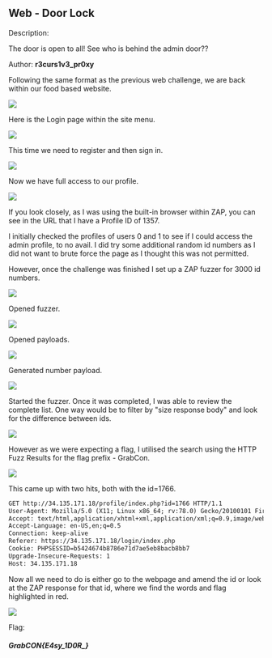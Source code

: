 ## Web - Door Lock

Description:

The door is open to all! See who is behind the admin door??

Author: **r3curs1v3_pr0xy**

Following the same format as the previous web challenge, we are back within our food based website.

![](20210905135636.png)

Here is the Login page within the site menu.

![](20210905135810.png)

This time we need to register and then sign in.

![](20210905150259.png)

Now we have full access to our profile.

![](20210905150432.png)

If you look closely, as I was using the built-in browser within ZAP, you can see in the URL that I have a Profile ID of 1357.

I initially checked the profiles of users 0 and 1 to see if I could access the admin profile, to no avail. I did try some additional random id numbers as I did not want to brute force the page as I thought this was not permitted.

However, once the challenge was finished I set up a ZAP fuzzer for 3000 id numbers.

![](20210905150943.png)

Opened fuzzer.

![](20210905151037.png)

Opened payloads.

![](20210905151125.png)

Generated number payload.

![](20210905151303.png)

Started the fuzzer. Once it was completed, I was able to review the complete list. One way would be to filter by "size response body" and look for the difference between ids.

![](20210905151616.png)

However as we were expecting a flag, I utilised the search using the HTTP Fuzz Results for the flag prefix - GrabCon. 

![](20210905151847.png)

This came up with two hits, both with the id=1766.

```html
GET http://34.135.171.18/profile/index.php?id=1766 HTTP/1.1
User-Agent: Mozilla/5.0 (X11; Linux x86_64; rv:78.0) Gecko/20100101 Firefox/78.0
Accept: text/html,application/xhtml+xml,application/xml;q=0.9,image/webp,*/*;q=0.8
Accept-Language: en-US,en;q=0.5
Connection: keep-alive
Referer: https://34.135.171.18/login/index.php
Cookie: PHPSESSID=b5424674b8786e71d7ae5eb8bacb8bb7
Upgrade-Insecure-Requests: 1
Host: 34.135.171.18
```

Now all we need to do is either go to the webpage and amend the id or look at the ZAP response for that id, where we find the words and flag highlighted in red.

![](20210905152141.png)

Flag:
#####  GrabCON{E4sy_1D0R_}   
